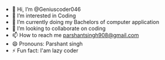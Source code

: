 - 👋 Hi, I’m @Geniuscoder046
- 👀 I’m interested in Coding 
- 🌱 I’m currently doing my Bachelors of computer application
- 💞️ I’m looking to collaborate on coding 
- 📫 How to reach me parshantsingh908@gmail.com
- 😄 Pronouns: Parshant singh
- ⚡ Fun fact: I'am lazy coder

<!---
Geniuscoder046/Geniuscoder046 is a ✨ special ✨ repository because its `README.md` (this file) appears on your GitHub profile.
You can click the Preview link to take a look at your changes.
--->
